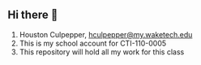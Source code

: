 ## Hi there 👋

1. Houston Culpepper, hculpepper@my.waketech.edu
2. This is my school account for CTI-110-0005
3. This repository will hold all my work for this class
